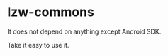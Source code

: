 lzw-commons
===========
It does not depend on anything except Android SDK.

Take it easy to use it.
